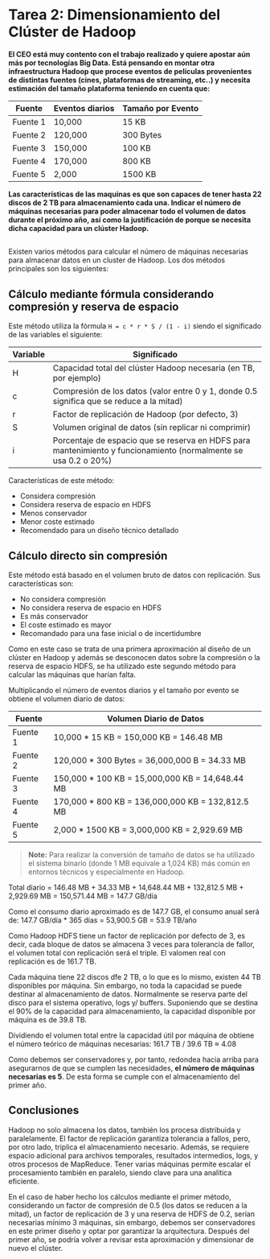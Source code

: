 # Tarea 2: Dimensionamiento del Clúster de Hadoop

<strong>El CEO está muy contento con el trabajo realizado y quiere apostar aún más por tecnologías Big Data. Está pensando en montar otra infraestructura Hadoop que procese eventos de películas provenientes de distintas fuentes (cines, plataformas de streaming, etc..) y necesita estimación del tamaño plataforma teniendo en cuenta que:

| Fuente    | Eventos diarios | Tamaño por Evento |
|-----------|-----------------|-------------------|
| Fuente 1  | 10,000          | 15 KB             |
| Fuente 2  | 120,000         | 300 Bytes         |
| Fuente 3  | 150,000         | 100 KB            |
| Fuente 4  | 170,000         | 800 KB            |
| Fuente 5  | 2,000           | 1500 KB           |

Las características de las maquinas es que son capaces de tener hasta 22 discos de 2 TB para almacenamiento cada una. Indicar el número de máquinas necesarias para poder almacenar todo el volumen de datos durante el próximo año, así como la justificación de porque se necesita dicha capacidad para un clúster Hadoop.</strong>

##

Existen varios métodos para calcular el número de máquinas necesarias para almacenar datos en un cluster de Hadoop. Los dos métodos principales son los siguientes:

## Cálculo mediante fórmula considerando compresión y reserva de espacio
Este método utiliza la fórmula <code>H = c * r * S / (1 - i)</code> siendo el significado de las variables el siguiente:

| Variable  | Significado                                                                                              |
|-----------|----------------------------------------------------------------------------------------------------------|
| H  | Capacidad total del clúster Hadoop necesaria (en TB, por ejemplo)                                               |
| c  | Compresión de los datos (valor entre 0 y 1, donde 0.5 significa que se reduce a la mitad)                       |
| r  | Factor de replicación de Hadoop (por defecto, 3)                                                                |
| S  | Volumen original de datos (sin replicar ni comprimir)                                                           |
| i  | Porcentaje de espacio que se reserva en HDFS para mantenimiento y funcionamiento (normalmente se usa 0.2 o 20%) |

Características de este método:
* Considera compresión
* Considera reserva de espacio en HDFS
* Menos conservador
* Menor coste estimado
* Recomendado para un diseño técnico detallado

## Cálculo directo sin compresión
Este método está basado en el volumen bruto de datos con replicación. Sus características son:
* No considera compresión
* No considera reserva de espacio en HDFS
* Es más conservador
* El coste estimado es mayor
* Recomandado para una fase inicial o de incertidumbre

Como en este caso se trata de una primera aproximación al diseño de un clúster en Hadoop y además se desconocen datos sobre la compresión o la reserva de espacio HDFS, se ha utilizado este segundo método para calcular las máquinas que harían falta.

Multiplicando el número de eventos diarios y el tamaño por evento se obtiene el volumen diario de datos:

| Fuente    | Volumen Diario de Datos                          |
|-----------|--------------------------------------------------|
| Fuente 1  | 10,000 * 15 KB = 150,000 KB = 146.48 MB          |
| Fuente 2  | 120,000 * 300 Bytes = 36,000,000 B = 34.33 MB    |
| Fuente 3  | 150,000 * 100 KB = 15,000,000 KB = 14,648.44 MB  |
| Fuente 4  | 170,000 * 800 KB = 136,000,000 KB = 132,812.5 MB |
| Fuente 5  | 2,000 * 1500 KB = 3,000,000 KB = 2,929.69 MB     |
> **Note:** Para realizar la conversión de tamaño de datos se ha utilizado el sistema binario (donde 1 MB equivale a 1,024 KB) más común en entornos técnicos y especialmente en Hadoop.

Total diario = 146.48 MB + 34.33 MB + 14,648.44 MB + 132,812.5 MB + 2,929.69 MB = 150,571.44 MB = 147.7 GB/día

Como el consumo diario aproximado es de 147.7 GB, el consumo anual será de:
147.7 GB/día * 365 días = 53,900.5 GB = 53.9 TB/año

Como Hadoop HDFS tiene un factor de replicación por defecto de 3, es decir, cada bloque de datos se almacena 3 veces para tolerancia de fallor, el volumen total con replicación será el triple. El valomen real con replicación es de 161.7 TB.

Cada máquina tiene 22 discos dfe 2 TB, o lo que es lo mismo, existen 44 TB disponibles por máquina. Sin embargo, no toda la capacidad se puede destinar al almacenamiento de datos. Normalmente se reserva parte del disco para el sistema operativo, logs y/ buffers. Suponiendo que se destina el 90% de la capacidad para almacenamiento, la capacidad disponible por máquina es de 39.8 TB.

Dividiendo el volumen total entre la capacidad útil por máquina de obtiene el número teórico de máquinas necesarias:
161.7 TB / 39.6 TB ≈ 4.08

Como debemos ser conservadores y, por tanto, redondea hacia arriba para asegurarnos de que se cumplen las necesidades, <strong>el número de máquinas necesarias es 5</strong>. De esta forma se cumple con el almacenamiento del primer año.

## Conclusiones
Hadoop no solo almacena los datos, también los procesa distribuida y paralelamente. El factor de replicación garantiza tolerancia a fallos, pero, por otro lado, triplica el almacenamiento necesario. Además, se requiere espacio adicional para archivos temporales, resultados intermedios, logs, y otros procesos de MapReduce. Tener varias máquinas permite escalar el procesamiento también en paralelo, siendo clave para una analítica eficiente.

En el caso de haber hecho los cálculos mediante el primer método, considerando un factor de compresión de 0.5 (los datos se reducen a la mitad), un factor de replicación de 3 y una reserva de HDFS de 0.2, serían necesarias mínimo 3 máquinas, sin embargo, debemos ser conservadores en este primer diseño y optar por garantizar la arquitectura. Después del primer año, se podría volver a revisar esta aproximación y dimensionar de nuevo el clúster.
